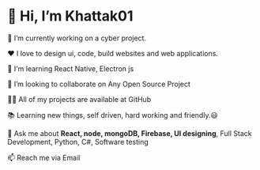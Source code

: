 <h1>👋 Hi, I’m Khattak01 </h1>

🔭 I’m currently working on a cyber project.

❤️ I love to design ui, code, build websites and web applications.

🌱 I'm learning React Native, Electron js

👯 I’m looking to collaborate on Any Open Source Project

👨‍💻 All of my projects are available at GitHub

📚 Learning new things, self driven, hard working and friendly.😃

💬 Ask me about <strong>React, node, mongoDB, Firebase, UI designing</strong>, Full Stack Development, Python, C#, Software testing

📫 Reach me via Email

